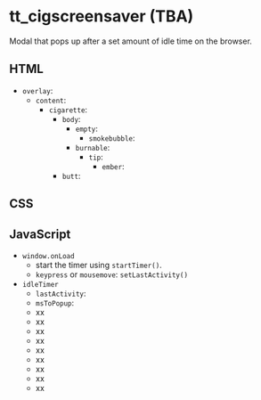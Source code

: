 # tt_cigscreensaver (TBA)
Modal that pops up after a set amount of idle time on the browser.

## HTML
- `overlay`:
  - `content`:
    - `cigarette`:
      - `body`:
        - `empty`:
          - `smokebubble`:
        - `burnable`:
          - `tip`:
            - `ember`:
      - `butt`:
      
## CSS

## JavaScript
- `window.onLoad`
  - start the timer using `startTimer()`.
  - `keypress` or `mousemove`: `setLastActivity()` 
- `idleTimer`
  - `lastActivity`:
  - `msToPopup`:
  - xx
  - xx
  - xx
  - xx
  - xx
  - xx
  - xx
  - xx
  - xx
